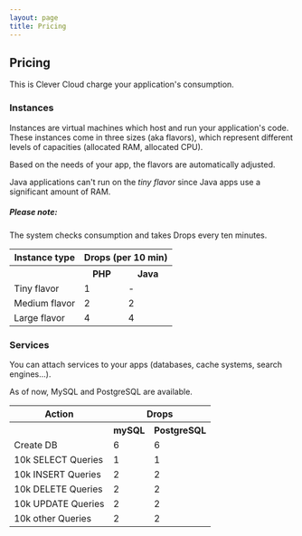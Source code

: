 ```yaml
---
layout: page
title: Pricing
---
```

## Pricing
This is Clever Cloud charge your application's consumption.

### Instances

Instances are virtual machines which host and run your application's code.
These instances come in three sizes (aka flavors), which represent different levels of capacities (allocated RAM, allocated CPU).

Based on the needs of your app, the flavors are automatically adjusted. 

Java applications can't run on the *tiny flavor* since Java apps use a significant amount of RAM.

<div class="alert alert-hot-problems">
<h5>Please note:</h5>
	<p>The system checks consumption and takes Drops every ten minutes.</p>
</div>
<table class="table table-striped">
   <tr><th>Instance type</th><th colspan="2">Drops (per 10 min)</th></tr>
   <tr><th>&nbsp;</th><th>PHP</th><th>Java</th></tr>
	<tr><td>Tiny flavor</td><td>1</td><td>-</td></tr>
	<tr><td>Medium flavor</td><td>2</td><td>2</td></tr>
	<tr><td>Large flavor</td><td>4</td><td>4</td></tr>
</table>

### Services

You can attach services to your apps (databases, cache systems, search engines…).

As of now, MySQL and PostgreSQL are available.

<table class="table table-striped">
   <tr><th>Action</th><th colspan="2">Drops</th></tr>
	<tr><th>&nbsp;</th><th>mySQL</th><th>PostgreSQL</th></tr>
	<tr><td>Create DB</td><td>6</td><td>6</td></tr>
	<tr><td>10k SELECT Queries</td><td>1</td><td>1</td></tr>
	<tr><td>10k INSERT Queries</td><td>2</td><td>2</td></tr>
	<tr><td>10k DELETE Queries</td><td>2</td><td>2</td></tr>
	<tr><td>10k UPDATE Queries</td><td>2</td><td>2</td></tr>
	<tr><td>10k other Queries</td><td>2</td><td>2</td></tr>
</table>

